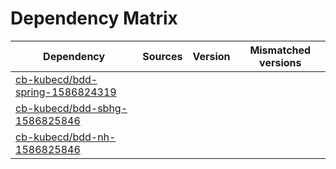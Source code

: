 # Dependency Matrix

Dependency | Sources | Version | Mismatched versions
---------- | ------- | ------- | -------------------
[cb-kubecd/bdd-spring-1586824319](https://github.com/cb-kubecd/bdd-spring-1586824319.git) |  | []() | 
[cb-kubecd/bdd-sbhg-1586825846](https://github.com/cb-kubecd/bdd-sbhg-1586825846.git) |  | []() | 
[cb-kubecd/bdd-nh-1586825846](https://github.com/cb-kubecd/bdd-nh-1586825846.git) |  | []() | 
